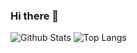 ### Hi there 👋


![Github Stats](https://github-readme-stats.vercel.app/api?username=shuax&count_private=true&show_icons=true)
![Top Langs](https://github-readme-stats.vercel.app/api/top-langs/?username=shuaxlayout=compact)

<!--
**shuax/shuax** is a ✨ _special_ ✨ repository because its `README.md` (this file) appears on your GitHub profile.
<!--
Here are some ideas to get you started:

- 🔭 I’m currently working on ...
- 🌱 I’m currently learning ...
- 👯 I’m looking to collaborate on ...
- 🤔 I’m looking for help with ...
- 💬 Ask me about ...
- 📫 How to reach me: ...
- 😄 Pronouns: ...
- ⚡ Fun fact: ...
-->
